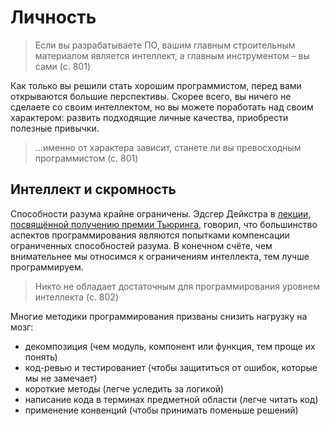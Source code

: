 # Личность

> Если вы разрабатываете ПО, вашим главным строительным материалом является интеллект, а главным инструментом – вы сами (с. 801)

Как только вы решили стать хорошим программистом, перед вами открываются большие перспективы. Скорее всего, вы ничего не сделаете со своим интеллектом, но вы можете поработать над своим характером: развить подходящие личные качества, приобрести полезные привычки.

> ...именно от характера зависит, станете ли вы превосходным программистом (с. 801)

## Интеллект и скромность

Способности разума крайне ограничены. Эдсгер Дейкстра в [лекции, посвящённой получению премии Тьюринга](https://www.cs.utexas.edu/users/EWD/transcriptions/EWD03xx/EWD340.html), говорил, что большинство аспектов программирования являются попытками компенсации ограниченных способностей разума. В конечном счёте, чем внимательнее мы относимся к ограничениям интеллекта, тем лучше программируем.

> Никто не обладает достаточным для программирования уровнем интеллекта (с. 802)

Многие методики программирования призваны снизить нагрузку на мозг:

- декомпозиция (чем модуль, компонент или функция, тем проще их понять)
- код-ревью и тестированиет (чтобы защититься от ошибок, которые мы не замечает)
- короткие методы (легче уследить за логикой)
- написание кода в терминах предметной области (легче читать код)
- применение конвенций (чтобы принимать поменьше решений)
